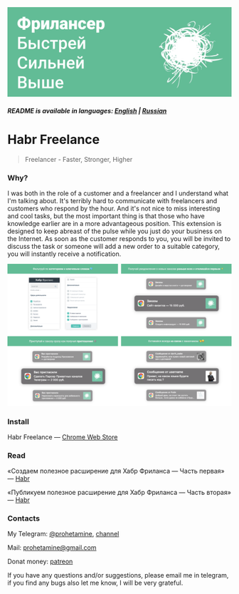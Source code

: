 ![logo](https://github.com/prohetamine/habr-freelance/blob/main/media/logo.png)

##### README is available in languages: [English](https://github.com/prohetamine/habr-freelance/blob/main/README/english.md) | [Russian](https://github.com/prohetamine/habr-freelance/blob/main/README.md)

# Habr Freelance

> Freelancer - Faster, Stronger, Higher

### Why?

I was both in the role of a customer and a freelancer and I understand what I'm talking about. It's terribly hard to communicate with freelancers and customers who respond by the hour. And it's not nice to miss interesting and cool tasks, but the most important thing is that those who have knowledge earlier are in a more advantageous position. This extension is designed to keep abreast of the pulse while you just do your business on the Internet. As soon as the customer responds to you, you will be invited to discuss the task or someone will add a new order to a suitable category, you will instantly receive a notification.

![screenshots](https://github.com/prohetamine/habr-freelance/blob/main/media/screenshots.png)

### Install

Habr Freelance — [Chrome Web Store](https://chrome.google.com/webstore/detail/%D1%85%D0%B0%D0%B1%D1%80-%D1%84%D1%80%D0%B8%D0%BB%D0%B0%D0%BD%D1%81/efdndlpohbhedbbilokaalofchbeialo)

### Read

«Создаем полезное расширение для Хабр Фриланса — Часть первая» — [Habr](https://habr.com/ru/post/592967/)

«Публикуем полезное расширение для Хабр Фриланса — Часть вторая» — [Habr](https://habr.com/ru/post/596417/)

### Contacts

My Telegram: [@prohetamine](https://t.me/prohetamine), [channel](https://t.me/prohetamines)

Mail: prohetamine@gmail.com

Donat money: [patreon](https://www.patreon.com/prohetamine)

If you have any questions and/or suggestions, please email me in telegram, if you find any bugs also let me know, I will be very grateful.
